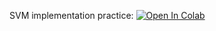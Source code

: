 SVM implementation practice:
[![Open In Colab](https://colab.research.google.com/assets/colab-badge.svg)](https://colab.research.google.com/github/girafe-ai/ml-mipt/blob/21f_made/homeworks_basic/assignment0_03_SVM/assignment0_03_svm_kernel.ipynb)
